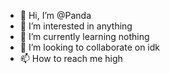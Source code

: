 - 👋 Hi, I’m @Panda
- 👀 I’m interested in anything
- 🌱 I’m currently learning nothing
- 💞️ I’m looking to collaborate on idk
- 📫 How to reach me high

<!---
Panda3215/Panda3215 is a ✨ special ✨ repository because its `README.md` (this file) appears on your GitHub profile.
You can click the Preview link to take a look at your changes.
--->
